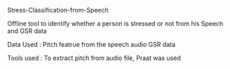 Stress-Classification-from-Speech

Offline tool to identify whether a person is stressed or not from his Speech and GSR data 

Data Used : 
Pitch featrue from the speech audio 
GSR data 

Tools used :
To extract pitch from audio file, Praat was used


